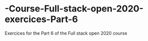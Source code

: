 # -Course-Full-stack-open-2020-exercices-Part-6
Exercices for the Part 6 of the Full stack open 2020 course
